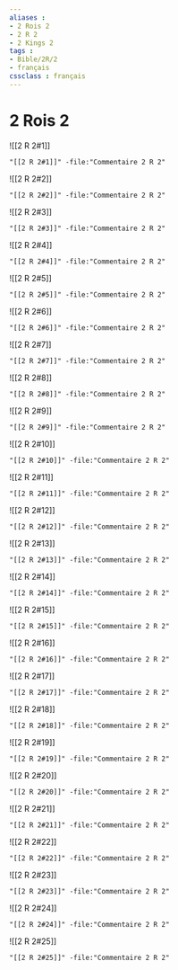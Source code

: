 ```yaml
---
aliases : 
- 2 Rois 2
- 2 R 2
- 2 Kings 2
tags : 
- Bible/2R/2
- français
cssclass : français
---
```


# 2 Rois 2

![[2 R 2#1]]

```query
"[[2 R 2#1]]" -file:"Commentaire 2 R 2"
```

![[2 R 2#2]]

```query
"[[2 R 2#2]]" -file:"Commentaire 2 R 2"
```

![[2 R 2#3]]

```query
"[[2 R 2#3]]" -file:"Commentaire 2 R 2"
```

![[2 R 2#4]]

```query
"[[2 R 2#4]]" -file:"Commentaire 2 R 2"
```

![[2 R 2#5]]

```query
"[[2 R 2#5]]" -file:"Commentaire 2 R 2"
```

![[2 R 2#6]]

```query
"[[2 R 2#6]]" -file:"Commentaire 2 R 2"
```

![[2 R 2#7]]

```query
"[[2 R 2#7]]" -file:"Commentaire 2 R 2"
```

![[2 R 2#8]]

```query
"[[2 R 2#8]]" -file:"Commentaire 2 R 2"
```

![[2 R 2#9]]

```query
"[[2 R 2#9]]" -file:"Commentaire 2 R 2"
```

![[2 R 2#10]]

```query
"[[2 R 2#10]]" -file:"Commentaire 2 R 2"
```

![[2 R 2#11]]

```query
"[[2 R 2#11]]" -file:"Commentaire 2 R 2"
```

![[2 R 2#12]]

```query
"[[2 R 2#12]]" -file:"Commentaire 2 R 2"
```

![[2 R 2#13]]

```query
"[[2 R 2#13]]" -file:"Commentaire 2 R 2"
```

![[2 R 2#14]]

```query
"[[2 R 2#14]]" -file:"Commentaire 2 R 2"
```

![[2 R 2#15]]

```query
"[[2 R 2#15]]" -file:"Commentaire 2 R 2"
```

![[2 R 2#16]]

```query
"[[2 R 2#16]]" -file:"Commentaire 2 R 2"
```

![[2 R 2#17]]

```query
"[[2 R 2#17]]" -file:"Commentaire 2 R 2"
```

![[2 R 2#18]]

```query
"[[2 R 2#18]]" -file:"Commentaire 2 R 2"
```

![[2 R 2#19]]

```query
"[[2 R 2#19]]" -file:"Commentaire 2 R 2"
```

![[2 R 2#20]]

```query
"[[2 R 2#20]]" -file:"Commentaire 2 R 2"
```

![[2 R 2#21]]

```query
"[[2 R 2#21]]" -file:"Commentaire 2 R 2"
```

![[2 R 2#22]]

```query
"[[2 R 2#22]]" -file:"Commentaire 2 R 2"
```

![[2 R 2#23]]

```query
"[[2 R 2#23]]" -file:"Commentaire 2 R 2"
```

![[2 R 2#24]]

```query
"[[2 R 2#24]]" -file:"Commentaire 2 R 2"
```

![[2 R 2#25]]

```query
"[[2 R 2#25]]" -file:"Commentaire 2 R 2"
```

